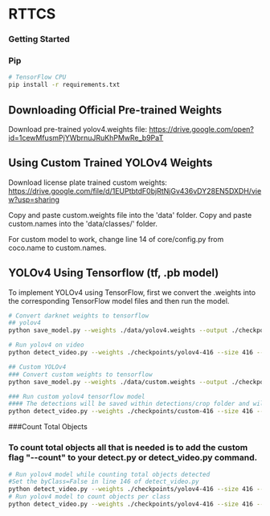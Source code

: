 # RTTCS
### Getting Started 
### Pip
```bash
# TensorFlow CPU
pip install -r requirements.txt
```
## Downloading Official Pre-trained Weights
Download pre-trained yolov4.weights file: https://drive.google.com/open?id=1cewMfusmPjYWbrnuJRuKhPMwRe_b9PaT

## Using Custom Trained YOLOv4 Weights
Download license plate trained custom weights: https://drive.google.com/file/d/1EUPtbtdF0bjRtNjGv436vDY28EN5DXDH/view?usp=sharing

Copy and paste custom.weights file into the 'data' folder.
Copy and paste custom.names into the 'data/classes/' folder.

For custom model to work, change line 14 of core/config.py from coco.name to custom.names.

## YOLOv4 Using Tensorflow (tf, .pb model)
To implement YOLOv4 using TensorFlow, first we convert the .weights into the corresponding TensorFlow model files and then run the model.
```bash
# Convert darknet weights to tensorflow
## yolov4
python save_model.py --weights ./data/yolov4.weights --output ./checkpoints/yolov4-416 --input_size 416 --model yolov4 

# Run yolov4 on video
python detect_video.py --weights ./checkpoints/yolov4-416 --size 416 --model yolov4 --video ./data/video/input_video.mp4 --output ./detections/recognition.avi 
```

```bash
## Custom YOLOv4
### Convert custom weights to tensorflow
python save_model.py --weights ./data/custom.weights --output ./checkpoints/custom-416 --input_size 416 --model yolov4 

### Run custom yolov4 tensorflow model
#### The detections will be saved within detections/crop folder and will then be fed to Easy-OCR
python detect_video.py --weights ./checkpoints/custom-416 --size 416 --model yolov4 --video ./data/video/input_video.mp4 --output ./detections/recognition.avi --crop
```
###Count Total Objects
### To count total objects all that is needed is to add the custom flag "--count" to your detect.py or detect_video.py command.

```bash
# Run yolov4 model while counting total objects detected
#Set the byClass=False in line 146 of detect_video.py
python detect_video.py --weights ./checkpoints/yolov4-416 --size 416 --model yolov4 --video ./data/video/input_video.mp4 --output ./detections/recognition.avi --count
# Run yolov4 model to count objects per class
python detect_video.py --weights ./checkpoints/yolov4-416 --size 416 --model yolov4 --video ./data/video/input_video.mp4 --output ./detections/recognition.avi --count
```
